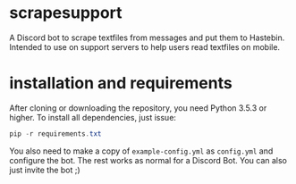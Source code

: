# scrapesupport
A Discord bot to scrape textfiles from messages and put them to Hastebin. Intended to use on support servers to help users read textfiles on mobile.

# installation and requirements

After cloning or downloading the repository, you need Python 3.5.3 or higher. To install all dependencies, just issue:

```powershell
pip -r requirements.txt
```

You also need to make a copy of `example-config.yml` as  `config.yml` and configure the bot. The rest works as normal for a Discord Bot. You can also just invite the bot ;)